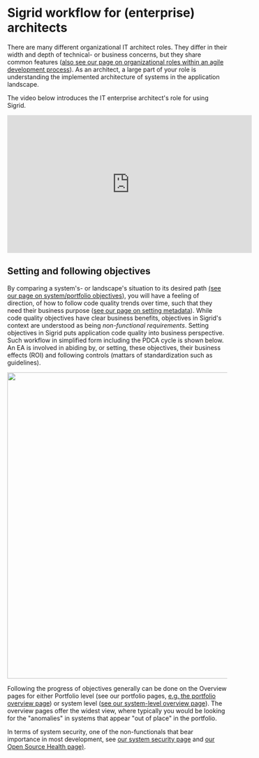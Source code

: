 # Sigrid workflow for (enterprise) architects

There are many different organizational IT architect roles. They differ in their width and depth of technical- or business concerns, but they share common features 
([also see our page on organizational roles within an agile development process](agile-development-process.md#in-an-agile-process-different-roles-still-have-different-needs)). As an architect, a large part of your role is understanding the implemented architecture of systems in the application landscape. 

The video below introduces the IT enterprise architect's role for using Sigrid.  

<iframe width="560" height="315" src="https://www.youtube.com/embed/nCW855MBNSE" title="YouTube video player" frameborder="0" allow="accelerometer; autoplay; clipboard-write; encrypted-media; gyroscope; picture-in-picture; web-share" allowfullscreen></iframe>

## Setting and following objectives

By comparing a system's- or landscape's situation to its desired path [(see our page on system/portfolio objectives](../capabilities/objectives.md)), you will have a feeling of direction, of how to follow code quality trends over time, such that they need their business purpose ([see our page on setting metadata](../organization-integration/metadata.md)). While code quality objectives have clear business benefits, objectives in Sigrid's context are understood as being *non-functional requirements*. Setting objectives in Sigrid puts application code quality into business perspective. Such workflow in simplified form including the PDCA cycle is shown below. An EA is involved in abiding by, or setting, these objectives, their business effects (ROI) and following controls (mattars of standardization such as guidelines).

<img src="../images/ea-workflows.png" width="700" />

Following the progress of objectives generally can be done on the Overview pages for either Portfolio level (see our portfolio pages, [e.g. the portfolio overview page](../capabilities/portfolio-overview.md)) or system level ([see our system-level overview page](../capabilities/system-overview.md)). The overview pages offer the widest view, where typically you would be looking for the "anomalies" in systems that appear "out of place" in the portfolio. 

In terms of system security, one of the non-functionals that bear importance in most development, see [our system security page](../capabilities/system-security.md) and [our Open Source Health page)](../capabilities/system-open-source-health.md).
